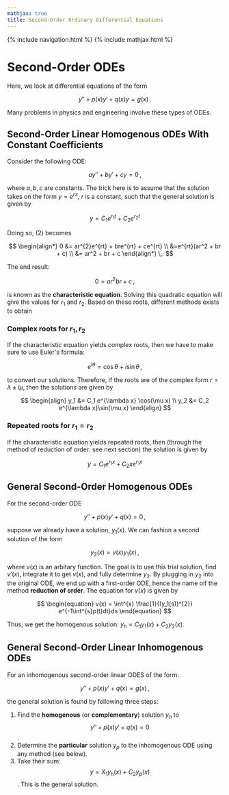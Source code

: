 ```yaml
---
mathjax: true
title: Second-Order Ordinary Differential Equations
---
```

{% include navigation.html %}
{% include mathjax.html %}

# Second-Order ODEs

Here, we look at differential equations of the form

$$ \begin{equation} y'' + p(x)y' + q(x)y = g(x) \,. \end{equation} $$

Many problems in physics and engineering involve these types of ODEs.

## Second-Order Linear Homogenous ODEs With Constant Coefficients

Consider the following ODE:

$$ \begin{equation} ay'' + by' + cy = 0 \end{equation} \,, $$

where $a,b,c$ are constants. The trick here is to assume that the solution takes on the form $y=e^{rx}$, $r$ is a constant, such that the general solution is given by

$$ \begin{equation} y = C_1 e^{r_1 t} + C_2 e^{r_2 t} \end{equation} $$

Doing so, (2) becomes

$$  \begin{align*} 0 &= ar^{2}e^{rt} + bre^{rt} + ce^{rt} \\ 
&=e^{rt}(ar^2 + br + c) \\  &= ar^2 + br + c \end{align*} \,.  $$

The end result:

$$ \begin{equation} 0=ar^2 br + c \end{equation} \,, $$

is known as the **characteristic equation**. Solving this quadratic equation will give the values for $r_1$ and $r_2$. Based on these roots, different methods exists to obtain

### Complex roots for $r_1, r_2$

If the characteristic equation yields complex roots, then we have to make sure to use Euler's formula:

$$ e^{i\theta} = \cos\theta + i \sin\theta \,, $$

to convert our solutions. Therefore, if the roots are of the complex form $r=\lambda \pm i\mu$, then the solutions are given by

$$ \begin{align} y_1 &= C_1 e^{\lambda x} \cos(\mu x) \\ y_2 &= C_2 e^{\lambda x}\sin(\mu x) \end{align} $$

### Repeated roots for $r_1 = r_2$

If the characteristic equation yields repeated roots, then (through the method of reduction of order: see next section) the solution is given by 

$$ \begin{equation}  y = C_1e^{r_1 x} + C_2 xe^{r_1 x} \end{equation} $$

## General Second-Order Homogenous ODEs

For the second-order ODE

$$ y'' + p(x)y' + q(x) = 0 \,, $$

suppose we already have a solution, $y_1 (x)$. We can fashion a second solution of the form

$$ \begin{equation} y_2 (x) = v(x)y_1(x) \,,  \end{equation} $$

where $v(x)$ is an arbitary function. The goal is to use this trial solution, find $v'(x)$, integrate it to get $v(x)$, and fully determine $y_2$. By plugging in $y_2$ into the original ODE, we end up with a first-order ODE, hence the name oif the method **reduction of order**. The equation for $v(x)$ is given by

$$ \begin{equation} v(x) = \int^{x} \frac{1}{(y_1(s))^{2}} e^{-1\int^{s}p(t)dt}ds \end{equation} $$

Thus, we get the homogenous solution: $y_h = C_1 y_1 (x) + C_2 y_2 (x)$.

## General Second-Order Linear Inhomogenous ODEs

For an inhomogenous second-order linear ODES of the form:

$$ y'' + p(x)y' + q(x) = g(x) \,, $$

the general solution is found by following three steps:

1. Find the **homogenous** (or **complementary**) solution $y_h$ to $$ y'' + p(x)y' + q(x) = 0$$.
2. Determine the **particular** solution $y_p$ to the inhomogenous ODE using any method (see below).
3. Take their sum: $$ y = X_1 y_h (x) + C_2 y_p (x)$$. This is the general solution.
